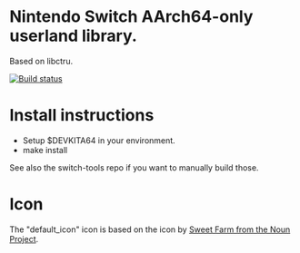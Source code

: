 # Nintendo Switch AArch64-only userland library.
Based on libctru.

[![Build status](https://doozer.io/badge/switchbrew/libnx/buildstatus/master)](https://doozer.io/switchbrew/libnx)

# Install instructions
* Setup $DEVKITA64 in your environment.
* make install

See also the switch-tools repo if you want to manually build those.

# Icon

The "default_icon" icon is based on the icon by [Sweet Farm from the Noun Project](https://thenounproject.com/term/nintendo-switch/694750/).
